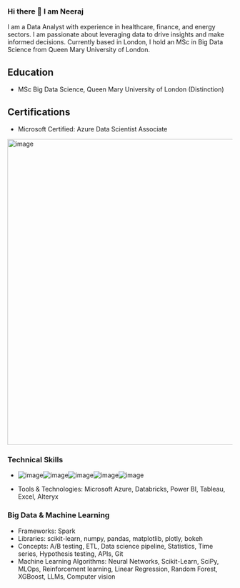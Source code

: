 ### Hi there 👋 I am Neeraj
I am a Data Analyst with experience in healthcare, finance, and energy sectors. I am passionate about leveraging data to drive insights and make informed decisions. Currently based in London, I hold an MSc in Big Data Science from Queen Mary University of London.

## Education

- MSc Big Data Science, Queen Mary University of London (Distinction)

## Certifications

- Microsoft Certified: Azure Data Scientist Associate
<img width="685" alt="image" src="https://github.com/GitWithNeeraj/GitWithNeeraj/assets/84373485/5de1a5c9-6e84-4784-b132-eb2a402778e8">

### Technical Skills

- ![image](https://github.com/GitWithNeeraj/GitWithNeeraj/assets/84373485/a616b284-e401-40b3-9b6d-dbcaec633ed1)![image](https://github.com/GitWithNeeraj/GitWithNeeraj/assets/84373485/0c6e39af-65d9-4fa4-a961-50e0208a2dac)![image](https://github.com/GitWithNeeraj/GitWithNeeraj/assets/84373485/884cb00f-e15a-4bb8-9d89-cda7ba0b4555)![image](https://github.com/GitWithNeeraj/GitWithNeeraj/assets/84373485/ea4924f6-263d-44a3-bac0-cd97d0ec9f50)![image](https://github.com/GitWithNeeraj/GitWithNeeraj/assets/84373485/6e12a90e-f828-475e-b482-5c895b43a521)






- Tools & Technologies: Microsoft Azure, Databricks, Power BI, Tableau, Excel, Alteryx

### Big Data & Machine Learning

- Frameworks: Spark
- Libraries: scikit-learn, numpy, pandas, matplotlib, plotly, bokeh
- Concepts: A/B testing, ETL, Data science pipeline, Statistics, Time series, Hypothesis testing, APIs, Git
- Machine Learning Algorithms: Neural Networks, Scikit-Learn, SciPy, MLOps, Reinforcement learning, Linear Regression, Random Forest, XGBoost, LLMs, Computer vision

<!--
**GitWithNeeraj/GitWithNeeraj** is a ✨ _special_ ✨ repository because its `README.md` (this file) appears on your GitHub profile.

Here are some ideas to get you started:

- 🔭 I’m currently working on ...
- 🌱 I’m currently learning ...
- 👯 I’m looking to collaborate on ...
- 🤔 I’m looking for help with ...
- 💬 Ask me about ...
- 📫 How to reach me: ...
- 😄 Pronouns: ...
- ⚡ Fun fact: ...
-->
